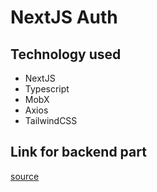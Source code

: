 # NextJS Auth

## Technology used

- NextJS
- Typescript
- MobX
- Axios
- TailwindCSS

## Link for backend part
[source](https://github.com/sezardino/advanced-nest-auth)
